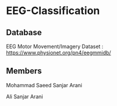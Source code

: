 # EEG-Classification

## Database 
EEG Motor Movement/Imagery Dataset :  https://www.physionet.org/pn4/eegmmidb/

## Members
Mohammad Saeed Sanjar Arani

Ali Sanjar Arani
